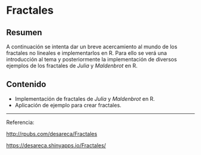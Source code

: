 # Fractales

## Resumen

A continuación se intenta dar un breve acercamiento al mundo de los fractales no lineales e implementarlos en R. Para ello se verá una introducción al tema y posteriormente la implementación de diversos ejemplos de los fractales de *Julia* y *Maldenbrot* en R.

## Contenido

- Implementación de fractales de *Julia* y *Maldenbrot* en R.
- Aplicación de ejemplo para crear fractales.

---

Referencia:

http://rpubs.com/desareca/Fractales

https://desareca.shinyapps.io/Fractales/
